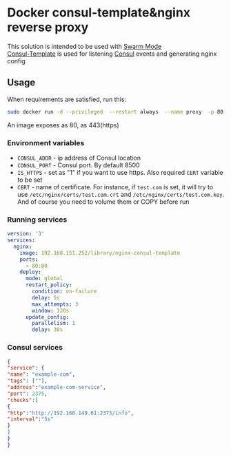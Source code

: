 # Docker consul-template&nginx reverse proxy

 
This solution is intended to be used with [Swarm Mode](https://docs.docker.com/engine/swarm/)   
[Consul-Template](https://github.com/hashicorp/consul-template) is used for listening [Consul](https://github.com/hashicorp/consul) events and generating nginx config   

## Usage
 

When requirements are satisfied, run this:

```bash
sudo docker run -d --privileged  --restart always  --name proxy  -p 80:80  -e CONSUL_ADDR={consul IP}  192.168.151.252/library/nginx-consul-template 
```

An image exposes as 80, as 443(https)

### Environment variables

- `CONSUL_ADDR` - ip address of Consul location
- `CONSUL_PORT` - Consul port. By default 8500
- `IS_HTTPS` - set as "1" if you want to use https. Also required `CERT` variable to be set
- `CERT` - name of certificate. For instance, if `test.com` is set, it will try to use `/etc/nginx/certs/test.com.crt` and `/etc/nginx/certs/test.com.key`. And of course you need to volume them or COPY before run 

### Running services

```yaml
version: '3'
services:
  nginx:
    image: 192.168.151.252/library/nginx-consul-template
    ports:
      - 80:80 
    deploy:
      mode: global 
      restart_policy:
        condition: on-failure
        delay: 5s
        max_attempts: 3
        window: 120s
      update_config:
        parallelism: 1
        delay: 30s 
```
### Consul services
```json
{
"service": {
"name": "example-com",
"tags": [""],
"address":"example-com-service",
"port": 2375,
"checks":[
{
"http":"http://192.168.149.61:2375/info",
"interval":"5s"
}
]
}
}
 ```

 